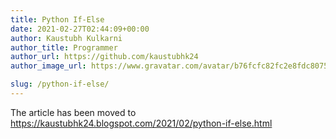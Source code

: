 ```yaml
---
title: Python If-Else
date: 2021-02-27T02:44:09+00:00
author: Kaustubh Kulkarni
author_title: Programmer
author_url: https://github.com/kaustubhk24
author_image_url: https://www.gravatar.com/avatar/b76fcfc82fc2e8fdc8075636f1735f61?s=200

slug: /python-if-else/
---
```

The article has been moved to https://kaustubhk24.blogspot.com/2021/02/python-if-else.html